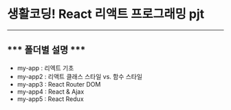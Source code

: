 # 생활코딩! React 리액트 프로그래밍 pjt
----------------------------------


## *** 폴더별 설명 ***

    
+ my-app : 리엑트 기초    
+ my-app2 : 리액트 클래스 스타일 vs. 함수 스타일    
+ my-app3 : React Router DOM    
+ my-app4 : React & Ajax    
+ my-app5 : React Redux 